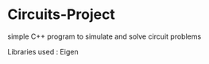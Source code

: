 # Circuits-Project
simple C++ program to simulate and solve circuit problems

Libraries used : Eigen
